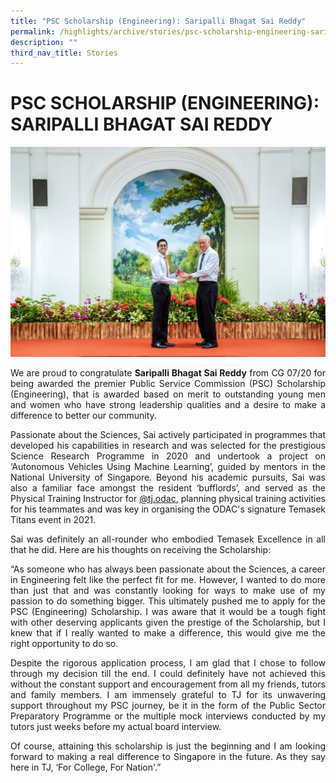 ```yaml
---
title: "PSC Scholarship (Engineering): Saripalli Bhagat Sai Reddy"
permalink: /highlights/archive/stories/psc-scholarship-engineering-saripalli-bhagat-sai-reddy/
description: ""
third_nav_title: Stories
---
```

# PSC SCHOLARSHIP (ENGINEERING): SARIPALLI BHAGAT SAI REDDY

![](/images/Archive/Stories/PSC_Saripalli%20Bhagat%20Sai%20Reddy_1%20-%20Sasha%20Kaur%20Dhillon.jpg)

<p style="text-align: justify;">We are proud to congratulate <b>Saripalli Bhagat Sai Reddy</b> from CG 07/20 for being awarded the premier Public Service Commission (PSC) Scholarship (Engineering), that is awarded based on merit to outstanding young men and women who have strong leadership qualities and a desire to make a difference to better our community.</p>  

<p style="text-align: justify;">Passionate about the Sciences, Sai actively participated in programmes that developed his capabilities in research and was selected for the prestigious Science Research Programme in 2020 and undertook a project on ‘Autonomous Vehicles Using Machine Learning’, guided by mentors in the National University of Singapore. Beyond his academic pursuits, Sai was also a familiar face amongst the resident ‘bufflords’, and served as the Physical Training Instructor for <a href="https://www.instagram.com/tj.odac/" target="_blank">@tj.odac</a>, planning physical training activities for his teammates and was key in organising the ODAC's signature Temasek Titans event in 2021.</p>

  
<p style="text-align: justify;">Sai was definitely an all-rounder who embodied Temasek Excellence in all that he did. Here are his thoughts on receiving the Scholarship:</p>  
  

<p style="text-align: justify;">“As someone who has always been passionate about the Sciences, a career in Engineering felt like the perfect fit for me. However, I wanted to do more than just that and was constantly looking for ways to make use of my passion to do something bigger. This ultimately pushed me to apply for the PSC (Engineering) Scholarship. I was aware that it would be a tough fight with other deserving applicants given the prestige of the Scholarship, but I knew that if I really wanted to make a difference, this would give me the right opportunity to do so.</p>  

<p style="text-align: justify;">Despite the rigorous application process, I am glad that I chose to follow through my decision till the end. I could definitely have not achieved this without the constant support and encouragement from all my friends, tutors and family members. I am immensely grateful to TJ for its unwavering support throughout my PSC journey, be it in the form of the Public Sector Preparatory Programme or the multiple mock interviews conducted by my tutors just weeks before my actual board interview.</p>  

<p style="text-align: justify;">Of course, attaining this scholarship is just the beginning and I am looking forward to making a real difference to Singapore in the future. As they say here in TJ, ‘For College, For Nation'.”</p>